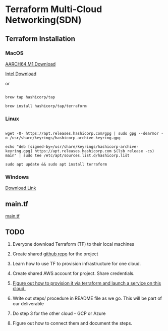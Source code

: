 # Terraform Multi-Cloud Networking(SDN)

## Terraform Installation

### MacOS
[AARCH64 M1 Download ](https://releases.hashicorp.com/terraform/1.6.2/terraform_1.6.2_darwin_arm64.zip)

[Intel Download](https://releases.hashicorp.com/terraform/1.6.2/terraform_1.6.2_darwin_amd64.zip)

or
```MacOS

brew tap hashicorp/tap

brew install hashicorp/tap/terraform

```

### Linux
```Linux

wget -O- https://apt.releases.hashicorp.com/gpg | sudo gpg --dearmor -o /usr/share/keyrings/hashicorp-archive-keyring.gpg

echo "deb [signed-by=/usr/share/keyrings/hashicorp-archive-keyring.gpg] https://apt.releases.hashicorp.com $(lsb_release -cs) main" | sudo tee /etc/apt/sources.list.d/hashicorp.list

sudo apt update && sudo apt install terraform

```
### Windows
[Download Link](https://releases.hashicorp.com/terraform/1.6.2/terraform_1.6.2_windows_amd64.zip)

## main.tf 
[main.tf](https://github.com/joshua-Evans-1/terraform-multi-cloud/blob/main/main.tf) 





## TODO

1. Everyone download Terraform (TF) to their local machines

3. Create shared [github repo](https://github.com/joshua-Evans-1/terraform-multi-cloud) for the project

1. Learn how to use TF to provision infrastructure for one cloud.

3. Create shared AWS account for project. Share credentials.

3. [Figure out how to provision it via terraform and launch a service on this cloud.](https://developer.hashicorp.com/terraform/intro) 

4. Write out steps/ procedure in README file as we go. This will be part of our deliverable

6. Do step 3 for the other cloud - GCP or Azure

8. Figure out how to connect them and document the steps.
